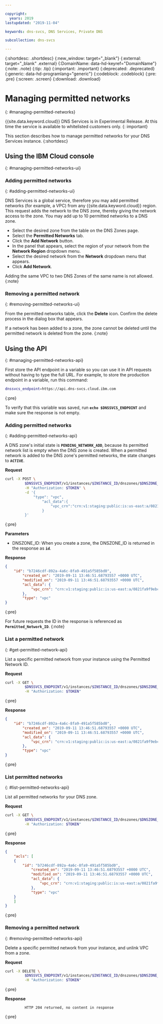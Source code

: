 ```yaml
---

copyright:
  years: 2019
lastupdated: "2019-11-04"

keywords: dns-svcs, DNS Services, Private DNS

subcollection: dns-svcs

---
```


{:shortdesc: .shortdesc}
{:new_window: target="_blank"}
{:external: target="_blank" .external}
{:DomainName: data-hd-keyref="DomainName"}
{:note: .note}
{:tip: .tip}
{:important: .important}
{:deprecated: .deprecated}
{:generic: data-hd-programlang="generic"}
{:codeblock: .codeblock}
{:pre: .pre}
{:screen: .screen}
{:download: .download}

# Managing permitted networks
{: #managing-permitted-networks}

{{site.data.keyword.cloud}} DNS Services is in Experimental Release. At this time the service is available to whitelisted customers only.
{: important}

This section describes how to manage permitted networks for your DNS Services instance.
{:shortdesc}

## Using the IBM Cloud console
{: #managing-permitted-networks-ui}

### Adding permitted networks
{: #adding-permitted-networks-ui}

DNS Services is a global service, therefore you may add permitted networks (for example, a VPC) from any {{site.data.keyword.cloud}} region. This request adds the network to the DNS zone, thereby giving the network access to the zone. You may add up to 10 permitted networks to a DNS zone.

- Select the desired zone from the table on the DNS Zones page.
- Select the **Permitted Networks** tab.
- Click the **Add Network** button.
- In the panel that appears, select the region of your network from the **Network Region** dropdown menu.
- Select the desired network from the **Network** dropdown menu that appears.
- Click **Add Network**.

Adding the same VPC to two DNS Zones of the same name is not allowed.
{:note}

### Removing a permitted network
{: #removing-permitted-networks-ui}

From the permitted networks table, click the **Delete** icon. Confirm the delete process in the dialog box that appears.

If a network has been added to a zone, the zone cannot be deleted until the permitted network is deleted from the zone.
{:note}

## Using the API
{: #managing-permitted-networks-api}

First store the API endpoint in a variable so you can use it in API requests without having to type the full URL. For example, to store the production endpoint in a variable, run this command:

```bash
dnssvcs_endpoint=https://api.dns-svcs.cloud.ibm.com
```
{:pre}

To verify that this variable was saved, run **`echo $DNSSVCS_ENDPOINT`** and make sure the response is not empty.

### Adding permitted networks
{: #adding-permitted-networks-api}

A DNS zone's initial state is **`PENDING_NETWORK_ADD`**, because its permitted network list is empty when the DNS zone is created. When a permitted network is added to the DNS zone's permitted networks, the state changes to **`ACTIVE`**.


**Request**

```bash
curl -X POST \
         $DNSSVCS_ENDPOINT/v1/instances/$INSTANCE_ID/dnszones/$DNSZONE_ID/acls \
         -H "Authorization: $TOKEN" \
         -d '{
             "type": "vpc",
                 "acl_data":{
                     "vpc_crn":"crn:v1:staging:public:is:us-east:a/0821fa9f9ebcc7b7c9a0d6e9bf9442a4::vpc:b7246cdf-892a-4a6c-8fa9-491a5f585bd0"
                 }
         }'
```
{:pre}

**Parameters**

* DNSZONE_ID: When you create a zone, the DNSZONE_ID is returned in the response as **`id`**.

**Response**

```json
{
    "id": "b7246cdf-892a-4a6c-8fa9-491a5f585bd0",
        "created_on": "2019-09-11 13:46:51.68793557 +0000 UTC",
        "modified_on": "2019-09-11 13:46:51.68793557 +0000 UTC",
        "acl_data": {
            "vpc_crn": "crn:v1:staging:public:is:us-east:a/0821fa9f9ebcc7b7c9a0d6e9bf9442a4::vpc:b7246cdf-892a-4a6c-8fa9-491a5f585bd0"
        },
        "type": "vpc"
}
```
{:pre}

For future requests the ID in the response is referenced as **`Permitted_Network_ID`**.
{:note}

### List a permitted network
{: #get-permitted-network-api}

List a specific permitted network from your instance using the Permitted Network ID.

**Request**

```bash
curl -X GET \
         $DNSSVCS_ENDPOINT/v1/instances/$INSTANCE_ID/dnszones/$DNSZONE_ID/acls/$ACL_ID \
         -H "Authorization: $TOKEN"
```
{:pre}

**Response**

```json
{
    "id": "b7246cdf-892a-4a6c-8fa9-491a5f585bd0",
        "created_on": "2019-09-11 13:46:51.68793557 +0000 UTC",
        "modified_on": "2019-09-11 13:46:51.68793557 +0000 UTC",
        "acl_data": {
            "vpc_crn": "crn:v1:staging:public:is:us-east:a/0821fa9f9ebcc7b7c9a0d6e9bf9442a4::vpc:b7246cdf-892a-4a6c-8fa9-491a5f585bd0"
        },
        "type": "vpc"
}
```
{:pre}

### List permitted networks
{: #list-permitted-networks-api}

List all permitted networks for your DNS zone.

**Request**

```bash
curl -X GET \
         $DNSSVCS_ENDPOINT/v1/instances/$INSTANCE_ID/dnszones/$DNSZONE_ID/acls \
         -H "Authorization: $TOKEN"
```
{:pre}

**Response**

```json
{
    "acls": [
    {
        "id": "b7246cdf-892a-4a6c-8fa9-491a5f585bd0",
            "created_on": "2019-09-11 13:46:51.68793557 +0000 UTC",
            "modified_on": "2019-09-11 13:46:51.68793557 +0000 UTC",
            "acl_data": {
                "vpc_crn": "crn:v1:staging:public:is:us-east:a/0821fa9f9ebcc7b7c9a0d6e9bf9442a4::vpc:b7246cdf-892a-4a6c-8fa9-491a5f585bd0"
            },
            "type": "vpc"
    }
    ]
}
```
{:pre}

### Removing a permitted network
{: #removing-permitted-networks-api}

Delete a specific permitted network from your instance, and unlink VPC from a zone.

**Request**

```bash
curl -X DELETE \
         $DNSSVCS_ENDPOINT/v1/instances/$INSTANCE_ID/dnszones/$DNSZONE_ID/acls/$ACL_ID \
         -H "Authorization: $TOKEN"
```
{:pre}

**Response**
```
         HTTP 204 returned, no content in response
```
{:pre}
